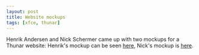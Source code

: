 ```yaml
---
layout: post
title: Website mockups
tags: [xfce, thunar]
---
```


Henrik Andersen and Nick Schermer came up with two mockups for a Thunar website: Henrik's mockup can be seen <a href="http://www.freewebs.com/halol/thunar/index.html">here</a>, Nick's mockup is <a href="http://home.quicknet.nl/qn/prive/nickschermer/">here</a>.

